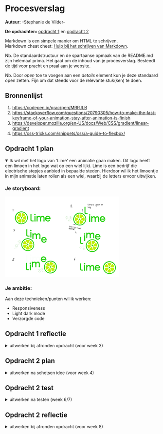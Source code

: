 # Procesverslag
**Auteur:** -Stephanie de Vilder-

**De opdrachten:** [opdracht 1](opdracht1/index.html) en [opdracht 2](opdracht2/index.html)


Markdown is een simpele manier om HTML te schrijven.  
Markdown cheat cheet: [Hulp bij het schrijven van Markdown](https://github.com/adam-p/markdown-here/wiki/Markdown-Cheatsheet).

Nb. De standaardstructuur en de spartaanse opmaak van de README.md zijn helemaal prima. Het gaat om de inhoud van je procesverslag. Besteedt de tijd voor pracht en praal aan je website.

Nb. Door *open* toe te voegen aan een *details* element kun je deze standaard open zetten. Fijn om dat steeds voor de relevante stuk(ken) te doen.



## Bronnenlijst
  1. https://codepen.io/qrac/pen/MRPJLB
  2. https://stackoverflow.com/questions/20790305/how-to-make-the-last-keyframe-of-your-animation-stay-after-animation-is-finish
  3. https://developer.mozilla.org/en-US/docs/Web/CSS/gradient/linear-gradient
  4. https://css-tricks.com/snippets/css/a-guide-to-flexbox/



## Opdracht 1 plan

<details open>
  <summary>Ik wil met het logo van 'Lime' een animatie gaan maken. Dit logo heeft een limoen in het logo wat op een wiel lijkt. Lime is een bedrijf die electrische stepjes aanbied in bepaalde steden. Hierdoor wil ik het limoentje in mijn animatie laten rollen als een wiel, waarbij de letters ervoor uitwijken. </summary>


  ### Je storyboard:
  <img src="readme-images/storyboard-lime.png" width="375px" alt="storyboard voor opdracht 1">


  ### Je ambitie: 
  Aan deze technieken/punten wil ik werken:
  - Responsiveness
  - Light dark mode
  - Verzorgde code

</details>



## Opdracht 1 reflectie

<details>
  <summary>uitwerken bij afronden opdracht (voor week 3)</summary>


  ### Je uitkomst - karakteristiek screenshot(s):
  <img src="readme-images/Uitkomst.png" width="375px" alt="uitomst opdracht 1">


  ### Dit ging goed/Heb ik geleerd: 
  Ik heb geleerd dat het helemaal niet zo ingewikkeld hoeft te zijn om je werk responsive te maken. Aan het begin was ik heel moeilijk aan het denken en ging ik de elementen kleiner maken vanaf een bepaalde view width. Nu weet ik dat je met het gebruik van "vw" heel makkelijk je element kan schalen ten opzichte van je scherm grootte. Ook heb ik meer geleerd over flexbox en hoe je hiermee makkelijk elementen kan plaatsen, ook ten opzichte van elkaar.
  Dit is eigenlijk basis css kennis die ik blijkbaar nooit goed onder de knie had. Het is dus heel fijn om nu dit te weten als basis voor mijn volgende projecten.

  Iets wat ik ook heb geleerd en iets lastiger waar ik zelf niet op was gekomen was het plaatsen van verschillende lagen over elkaar. Ik had het wiel eerst gemaakt door middel van list items. Alle partjes van de limoen waren dus allemaal losse elementen. Nu heb ik dit gemaakt door verschillende kleuren op elkaar te leggen en voor de partjes linear gradients te gebruiken om lijnen te maken.
  Zie afbeelding

  Ook wilde ik graag als finishing touch de limoen op het eind laten staan waar de animatie stopte en niet dat hij terug sprong naar het begin. Dit is gelukt door "animation-fill-mode" te gebruiken.

  <img src="readme-images/Lime-code.png" width="375px" alt="top">


  ### Dit was lastig/Is niet gelukt:
  Als ik 

  <img src="readme-images/dummy-plaatje.svg" width="375px" alt="bummer">
</details>



## Opdracht 2 plan

<details>
  <summary>uitwerken na schetsen idee (voor week 4)</summary>


  ### Je ontwerp:
  <img src="readme-images/dummy-plaatje.svg" width="375px" alt="ontwerp opdracht 2">


  ### Je ambitie: 
  Aan deze technieken/punten wil ik werken:
  - punt 1
  - punt 2
  - nog een punt
  - ...
</details>



## Opdracht 2 test

<details>
  <summary>uitwerken na testen (week 6/7)</summary>

  Neem minimaal 5 bevindingen op:



  ### Bevinding 1:
  Omschrijving van wat er nog niet orde was (tekst en afbeeding(en)).

  #### oplossing:
  Beschrijving hoe je het hebt hebt opgelost of als het niet gelukt is hoe je het zou oplossen (tekst en afbeeding(en)).



  ### Bevinding 2:
  Omschrijving van wat er nog niet orde was (tekst en afbeeding(en)).

  #### oplossing:
  Beschrijving hoe je het hebt hebt opgelost of als het niet gelukt is hoe je het zou oplossen (tekst en afbeeding(en)).



  ### Bevinding 3:
  ...
</details>



## Opdracht 2 reflectie

<details>
  <summary>uitwerken bij afronden opdracht (voor week 8)</summary>

  ### Je uitkomst - karakteristiek screenshot(s):
  <img src="readme-images/dummy-plaatje.svg" width="375px" alt="uitkomst opdracht 2">


  ### Dit ging goed/Heb ik geleerd: 
  Korte omschrijving met plaatje(s)

  <img src="readme-images/dummy-plaatje.svg" width="375px" alt="top">


  ### Dit was lastig/Is niet gelukt:
  Korte omschrijving met plaatje(s)

  <img src="readme-images/dummy-plaatje.svg" width="375px" alt="bummer">
</details>
